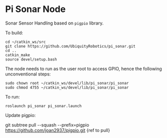 # Pi Sonar Node

Sonar Sensor Handling based on `pigpio` library.

To build:

```
cd ~/catkin_ws/src
git clone https://github.com/UbiquityRobotics/pi_sonar.git
cd ..
catkin_make
source devel/setup.bash
```

The node needs to run as the user root to access GPIO, hence the
following unconventional steps:

```
sudo chown root ~/catkin_ws/devel/lib/pi_sonar/pi_sonar
sudo chmod 4755 ~/catkin_ws/devel/lib/pi_sonar/pi_sonar
```

To run:

```
roslaunch pi_sonar pi_sonar.launch
```

Update pigpio:

git subtree pull --squash --prefix=pigpio https://github.com/joan2937/pigpio.git {ref to pull}
